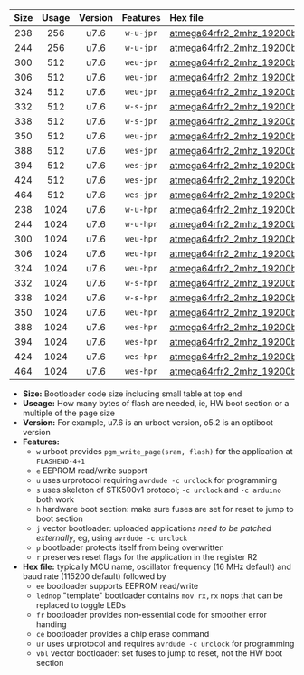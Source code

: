 |Size|Usage|Version|Features|Hex file|
|:-:|:-:|:-:|:-:|:--|
|238|256|u7.6|`w-u-jpr`|[atmega64rfr2_2mhz_19200bps_ur_vbl.hex](https://raw.githubusercontent.com/stefanrueger/urboot/main/atmega64rfr2_2mhz_19200bps_ur_vbl.hex)|
|244|256|u7.6|`w-u-jpr`|[atmega64rfr2_2mhz_19200bps_lednop_ur_vbl.hex](https://raw.githubusercontent.com/stefanrueger/urboot/main/atmega64rfr2_2mhz_19200bps_lednop_ur_vbl.hex)|
|300|512|u7.6|`weu-jpr`|[atmega64rfr2_2mhz_19200bps_ee_ur_vbl.hex](https://raw.githubusercontent.com/stefanrueger/urboot/main/atmega64rfr2_2mhz_19200bps_ee_ur_vbl.hex)|
|306|512|u7.6|`weu-jpr`|[atmega64rfr2_2mhz_19200bps_ee_lednop_ur_vbl.hex](https://raw.githubusercontent.com/stefanrueger/urboot/main/atmega64rfr2_2mhz_19200bps_ee_lednop_ur_vbl.hex)|
|324|512|u7.6|`weu-jpr`|[atmega64rfr2_2mhz_19200bps_ee_lednop_fr_ur_vbl.hex](https://raw.githubusercontent.com/stefanrueger/urboot/main/atmega64rfr2_2mhz_19200bps_ee_lednop_fr_ur_vbl.hex)|
|332|512|u7.6|`w-s-jpr`|[atmega64rfr2_2mhz_19200bps_vbl.hex](https://raw.githubusercontent.com/stefanrueger/urboot/main/atmega64rfr2_2mhz_19200bps_vbl.hex)|
|338|512|u7.6|`w-s-jpr`|[atmega64rfr2_2mhz_19200bps_lednop_vbl.hex](https://raw.githubusercontent.com/stefanrueger/urboot/main/atmega64rfr2_2mhz_19200bps_lednop_vbl.hex)|
|350|512|u7.6|`weu-jpr`|[atmega64rfr2_2mhz_19200bps_ee_lednop_fr_ce_ur_vbl.hex](https://raw.githubusercontent.com/stefanrueger/urboot/main/atmega64rfr2_2mhz_19200bps_ee_lednop_fr_ce_ur_vbl.hex)|
|388|512|u7.6|`wes-jpr`|[atmega64rfr2_2mhz_19200bps_ee_vbl.hex](https://raw.githubusercontent.com/stefanrueger/urboot/main/atmega64rfr2_2mhz_19200bps_ee_vbl.hex)|
|394|512|u7.6|`wes-jpr`|[atmega64rfr2_2mhz_19200bps_ee_lednop_vbl.hex](https://raw.githubusercontent.com/stefanrueger/urboot/main/atmega64rfr2_2mhz_19200bps_ee_lednop_vbl.hex)|
|424|512|u7.6|`wes-jpr`|[atmega64rfr2_2mhz_19200bps_ee_lednop_fr_vbl.hex](https://raw.githubusercontent.com/stefanrueger/urboot/main/atmega64rfr2_2mhz_19200bps_ee_lednop_fr_vbl.hex)|
|464|512|u7.6|`wes-jpr`|[atmega64rfr2_2mhz_19200bps_ee_lednop_fr_ce_vbl.hex](https://raw.githubusercontent.com/stefanrueger/urboot/main/atmega64rfr2_2mhz_19200bps_ee_lednop_fr_ce_vbl.hex)|
|238|1024|u7.6|`w-u-hpr`|[atmega64rfr2_2mhz_19200bps_ur.hex](https://raw.githubusercontent.com/stefanrueger/urboot/main/atmega64rfr2_2mhz_19200bps_ur.hex)|
|244|1024|u7.6|`w-u-hpr`|[atmega64rfr2_2mhz_19200bps_lednop_ur.hex](https://raw.githubusercontent.com/stefanrueger/urboot/main/atmega64rfr2_2mhz_19200bps_lednop_ur.hex)|
|300|1024|u7.6|`weu-hpr`|[atmega64rfr2_2mhz_19200bps_ee_ur.hex](https://raw.githubusercontent.com/stefanrueger/urboot/main/atmega64rfr2_2mhz_19200bps_ee_ur.hex)|
|306|1024|u7.6|`weu-hpr`|[atmega64rfr2_2mhz_19200bps_ee_lednop_ur.hex](https://raw.githubusercontent.com/stefanrueger/urboot/main/atmega64rfr2_2mhz_19200bps_ee_lednop_ur.hex)|
|324|1024|u7.6|`weu-hpr`|[atmega64rfr2_2mhz_19200bps_ee_lednop_fr_ur.hex](https://raw.githubusercontent.com/stefanrueger/urboot/main/atmega64rfr2_2mhz_19200bps_ee_lednop_fr_ur.hex)|
|332|1024|u7.6|`w-s-hpr`|[atmega64rfr2_2mhz_19200bps.hex](https://raw.githubusercontent.com/stefanrueger/urboot/main/atmega64rfr2_2mhz_19200bps.hex)|
|338|1024|u7.6|`w-s-hpr`|[atmega64rfr2_2mhz_19200bps_lednop.hex](https://raw.githubusercontent.com/stefanrueger/urboot/main/atmega64rfr2_2mhz_19200bps_lednop.hex)|
|350|1024|u7.6|`weu-hpr`|[atmega64rfr2_2mhz_19200bps_ee_lednop_fr_ce_ur.hex](https://raw.githubusercontent.com/stefanrueger/urboot/main/atmega64rfr2_2mhz_19200bps_ee_lednop_fr_ce_ur.hex)|
|388|1024|u7.6|`wes-hpr`|[atmega64rfr2_2mhz_19200bps_ee.hex](https://raw.githubusercontent.com/stefanrueger/urboot/main/atmega64rfr2_2mhz_19200bps_ee.hex)|
|394|1024|u7.6|`wes-hpr`|[atmega64rfr2_2mhz_19200bps_ee_lednop.hex](https://raw.githubusercontent.com/stefanrueger/urboot/main/atmega64rfr2_2mhz_19200bps_ee_lednop.hex)|
|424|1024|u7.6|`wes-hpr`|[atmega64rfr2_2mhz_19200bps_ee_lednop_fr.hex](https://raw.githubusercontent.com/stefanrueger/urboot/main/atmega64rfr2_2mhz_19200bps_ee_lednop_fr.hex)|
|464|1024|u7.6|`wes-hpr`|[atmega64rfr2_2mhz_19200bps_ee_lednop_fr_ce.hex](https://raw.githubusercontent.com/stefanrueger/urboot/main/atmega64rfr2_2mhz_19200bps_ee_lednop_fr_ce.hex)|

- **Size:** Bootloader code size including small table at top end
- **Useage:** How many bytes of flash are needed, ie, HW boot section or a multiple of the page size
- **Version:** For example, u7.6 is an urboot version, o5.2 is an optiboot version
- **Features:**
  + `w` urboot provides `pgm_write_page(sram, flash)` for the application at `FLASHEND-4+1`
  + `e` EEPROM read/write support
  + `u` uses urprotocol requiring `avrdude -c urclock` for programming
  + `s` uses skeleton of STK500v1 protocol; `-c urclock` and `-c arduino` both work
  + `h` hardware boot section: make sure fuses are set for reset to jump to boot section
  + `j` vector bootloader: uploaded applications *need to be patched externally*, eg, using `avrdude -c urclock`
  + `p` bootloader protects itself from being overwritten
  + `r` preserves reset flags for the application in the register R2
- **Hex file:** typically MCU name, oscillator frequency (16 MHz default) and baud rate (115200 default) followed by
  + `ee` bootloader supports EEPROM read/write
  + `lednop` "template" bootloader contains `mov rx,rx` nops that can be replaced to toggle LEDs
  + `fr` bootloader provides non-essential code for smoother error handing
  + `ce` bootloader provides a chip erase command
  + `ur` uses urprotocol and requires `avrdude -c urclock` for programming
  + `vbl` vector bootloader: set fuses to jump to reset, not the HW boot section
